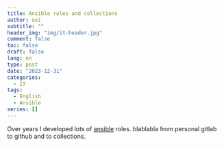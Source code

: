 ```yaml
---
title: Ansible roles and collections
author: oxi
subtitle: ""
header_img: "img/it-header.jpg"
comment: false
toc: false
draft: false
lang: en
type: post
date: "2023-12-31"
categories:
  - IT
tags:
  - English
  - Ansible
series: []
---
```

Over years I developed lots of [ansible](https://www.ansible.com) roles. blablabla from personal gitlab to github and to collections.
